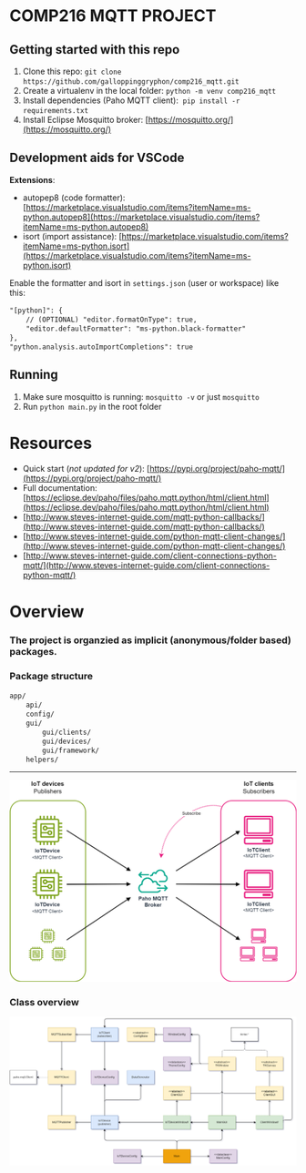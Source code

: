 # COMP216 MQTT PROJECT

## Getting started with this repo

1.  Clone this repo: `git clone https://github.com/galloppinggryphon/comp216_mqtt.git`
2.  Create a virtualenv in the local folder: `python -m venv comp216_mqtt`
3.  Install dependencies (Paho MQTT client):  `pip install -r requirements.txt`
4.  Install Eclipse Mosquitto broker: [https://mosquitto.org/](https://mosquitto.org/)

## Development aids for VSCode

**Extensions**:

- autopep8 (code formatter): [https://marketplace.visualstudio.com/items?itemName=ms-python.autopep8](https://marketplace.visualstudio.com/items?itemName=ms-python.autopep8)
- isort (import assistance): [https://marketplace.visualstudio.com/items?itemName=ms-python.isort](https://marketplace.visualstudio.com/items?itemName=ms-python.isort)

Enable the formatter and isort in `settings.json` (user or workspace) like this:

```
"[python]": {
    // (OPTIONAL) "editor.formatOnType": true,
    "editor.defaultFormatter": "ms-python.black-formatter"
},
"python.analysis.autoImportCompletions": true
```

## Running

1.  Make sure mosquitto is running: `mosquitto -v` or just `mosquitto`
2.  Run `python main.py` in the root folder

# Resources

- Quick start (_not updated for v2_): [https://pypi.org/project/paho-mqtt/](https://pypi.org/project/paho-mqtt/)
- Full documentation: [https://eclipse.dev/paho/files/paho.mqtt.python/html/client.html](https://eclipse.dev/paho/files/paho.mqtt.python/html/client.html)
- [http://www.steves-internet-guide.com/mqtt-python-callbacks/](http://www.steves-internet-guide.com/mqtt-python-callbacks/)
- [http://www.steves-internet-guide.com/python-mqtt-client-changes/](http://www.steves-internet-guide.com/python-mqtt-client-changes/)
- [http://www.steves-internet-guide.com/client-connections-python-mqtt/](http://www.steves-internet-guide.com/client-connections-python-mqtt/)

# Overview

### The project is organzied as implicit (anonymous/folder based) packages.

### Package structure

```
app/
    api/
    config/
    gui/
        gui/clients/
        gui/devices/
        gui/framework/
    helpers/
```

---

![MQTT_diagram](/diagrams/MQTT_diagram.png)

### Class overview

![Class_overview](/diagrams/Class_overview.png)

